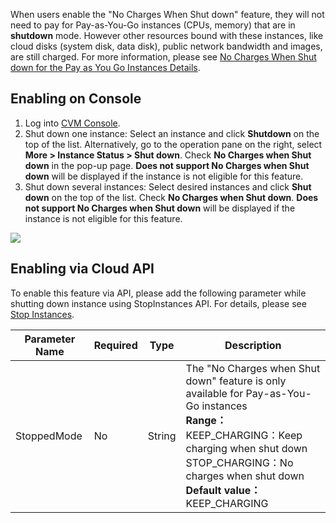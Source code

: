 When users enable the  "No Charges When Shut down" feature, they will not need to pay for Pay-as-You-Go instances (CPUs, memory) that are in **shutdown** mode. However other resources bound with these instances, like cloud disks (system disk, data disk), public network bandwidth and images, are still charged. For more information, please see [No Charges When Shut down for the Pay as You Go Instances Details](https://cloud.tencent.com/document/product/213/19918 ).

## Enabling on Console 
1. Log into [CVM Console](https://console.cloud.tencent.com/cvm).
2. Shut down one instance: Select an instance and click **Shutdown** on the top of the list. Alternatively, go to the operation pane on the right, select **More > Instance Status > Shut down**. Check **No Charges when Shut down** in the pop-up page. **Does not support No Charges when Shut down** will be displayed if the instance is not eligible for this feature.
3. Shut down several instances: Select desired instances and click **Shut down** on the top of the list. Check **No Charges when Shut down**. **Does not support No Charges when Shut down** will be displayed if the instance is not eligible for this feature.

![](https://main.qcloudimg.com/raw/bd3e5bd060565ca74b24a9a898feb13d.png)
## Enabling via Cloud API 
To enable this feature via API, please add the following parameter while shutting down instance using StopInstances API. For details, please see [Stop Instances](https://cloud.tencent.com/document/product/213/15743). 

| Parameter Name    | Required | Type   | Description                                                         |
| ----------- | ---- | ------ | ------------------------------------------------------------ |
| StoppedMode | No   | String | The "No Charges when Shut down" feature is only available for Pay-as-You-Go instances<br>**Range：**<br>KEEP_CHARGING：Keep charging when shut down<br>STOP_CHARGING：No charges when shut down<br>**Default value：**<br>KEEP_CHARGING |
